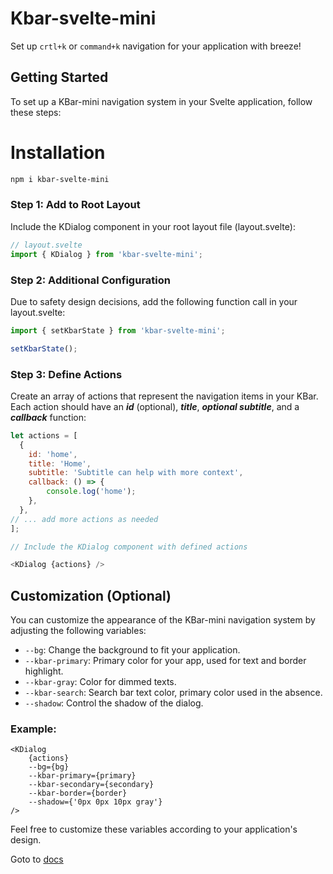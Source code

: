 # Kbar-svelte-mini

Set up `crtl+k` or `command+k` navigation for your application with breeze!

## Getting Started

To set up a KBar-mini navigation system in your Svelte application, follow these steps:

# Installation

```bash
npm i kbar-svelte-mini
```

### Step 1: Add to Root Layout

Include the KDialog component in your root layout file (layout.svelte):

```js
// layout.svelte
import { KDialog } from 'kbar-svelte-mini';
```

### Step 2: Additional Configuration

Due to safety design decisions, add the following function call in your layout.svelte:

```js
import { setKbarState } from 'kbar-svelte-mini';

setKbarState();
```

### Step 3: Define Actions

Create an array of actions that represent the navigation items in your KBar. Each action should have an **_id_** (optional), **_title_**, **_optional subtitle_**, and a **_callback_** function:

```js
let actions = [
  {
	id: 'home',
	title: 'Home',
	subtitle: 'Subtitle can help with more context',
	callback: () => {
		console.log('home');
	},
  },
// ... add more actions as needed
];

// Include the KDialog component with defined actions

<KDialog {actions} />
```

## Customization (Optional)

You can customize the appearance of the KBar-mini navigation system by adjusting the following variables:

- `--bg`: Change the background to fit your application.
- `--kbar-primary`: Primary color for your app, used for text and border highlight.
- `--kbar-gray`: Color for dimmed texts.
- `--kbar-search`: Search bar text color, primary color used in the absence.
- `--shadow`: Control the shadow of the dialog.

### Example:

```svelte
<KDialog
	{actions}
	--bg={bg}
	--kbar-primary={primary}
	--kbar-secondary={secondary}
	--kbar-border={border}
	--shadow={'0px 0px 10px gray'}
/>
```

Feel free to customize these variables according to your application's design.

Goto to [docs](https://kbar-mini.vercel.app)
